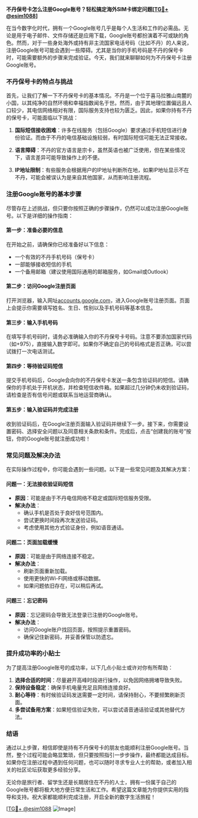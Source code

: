 **不丹保号卡怎么注册Google账号？轻松搞定海外SIM卡绑定问题[[TG💪+ @esim1088](https://t.me/s/esim1088)]**

在当今数字化时代，拥有一个Google账号几乎是每个人生活和工作的必需品。无论是用于电子邮件、文件存储还是应用下载，Google账号都扮演着不可或缺的角色。然而，对于一些身处海外或持有非主流国家电话号码（比如不丹）的人来说，注册Google账号可能会遇到一些障碍。尤其是当你的手机号码是不丹的保号卡时，可能需要额外的步骤来完成验证。今天，我们就来聊聊如何为不丹保号卡注册Google账号。

### 不丹保号卡的特点与挑战

首先，让我们了解一下不丹保号卡的基本情况。不丹是一个位于喜马拉雅山南麓的小国，以其纯净的自然环境和幸福指数闻名于世。然而，由于其地理位置偏远且人口较少，其电信网络相对有限，国际服务支持也较为匮乏。因此，如果你持有不丹的保号卡，可能面临以下挑战：

1. **国际短信接收困难**：许多在线服务（包括Google）要求通过手机短信进行身份验证。而由于不丹的电信基础设施较弱，有时国际短信可能无法正常接收。
   
2. **语言障碍**：不丹的官方语言是宗卡，虽然英语也被广泛使用，但在某些情况下，语言差异可能导致操作上的不便。

3. **IP地址限制**：有些服务会根据用户的IP地址判断所在地，如果IP地址显示不在不丹，可能会被误认为是来自其他国家，从而影响注册流程。

### 注册Google账号的基本步骤

尽管存在上述挑战，但只要你按照正确的步骤操作，仍然可以成功注册Google账号。以下是详细的操作指南：

#### 第一步：准备必要的信息

在开始之前，请确保你已经准备好以下信息：
- 一个有效的不丹手机号码（保号卡）
- 一部能够接收短信的手机
- 一个备用邮箱（建议使用国际通用的邮箱服务，如Gmail或Outlook）

#### 第二步：访问Google注册页面

打开浏览器，输入网址[accounts.google.com](http://accounts.google.com)，进入Google账号注册页面。页面上会提示你需要填写姓名、生日、性别以及手机号码等基本信息。

#### 第三步：输入手机号码

在填写手机号码时，请务必准确输入你的不丹保号卡号码。注意不要添加国家代码（如+975），直接输入数字即可。如果你不确定自己的号码格式是否正确，可以尝试拨打一次电话测试。

#### 第四步：等待验证码短信

提交手机号码后，Google会向你的不丹保号卡发送一条包含验证码的短信。请确保你的手机处于开机状态，并检查短信收件箱。如果超过几分钟仍未收到验证码，请检查是否有信号问题或联系当地运营商确认。

#### 第五步：输入验证码并完成注册

收到验证码后，在Google注册页面输入验证码并继续下一步。接下来，你需要设置密码、选择安全问题以及同意相关条款和条件。完成后，点击“创建我的账号”按钮，你的Google账号就注册成功啦！

### 常见问题及解决办法

在实际操作过程中，你可能会遇到一些问题。以下是一些常见问题及其解决方案：

#### 问题一：无法接收验证码短信

- **原因**：可能是由于不丹电信网络不稳定或国际短信服务受限。
- **解决办法**：
  - 确认手机是否处于良好信号范围内。
  - 尝试更换时间段再次发送验证码。
  - 考虑使用其他方式验证身份，例如语音通话。

#### 问题二：页面加载缓慢

- **原因**：可能是由于网络连接不稳定。
- **解决办法**：
  - 刷新页面重新加载。
  - 使用更快的Wi-Fi网络或移动数据。
  - 如果问题依旧存在，可以稍后再试。

#### 问题三：忘记密码

- **原因**：忘记密码会导致无法登录已注册的Google账号。
- **解决办法**：
  - 访问Google账户找回页面，按照提示重置密码。
  - 确保记住新密码，并妥善保管以防遗忘。

### 提升成功率的小贴士

为了提高注册Google账号的成功率，以下几点小贴士或许对你有所帮助：

1. **选择合适的时间**：尽量避开高峰时段进行操作，以免因网络拥堵导致失败。
2. **保持设备稳定**：确保手机电量充足且网络连接良好。
3. **耐心等待**：有时候验证码发送需要一定时间，请保持耐心，不要频繁刷新页面。
4. **多尝试备用方案**：如果短信验证失败，可以尝试语音通话验证或其他替代方法。

### 结语

通过以上步骤，相信即使是持有不丹保号卡的朋友也能顺利注册Google账号。当然，整个过程可能会略显繁琐，但只要按照指引一步步操作，最终都能达成目标。如果你在注册过程中遇到任何问题，也可以随时寻求专业人士的帮助，或者加入相关的社区论坛获取更多经验分享。

无论你是旅行者、留学生还是长期居住在不丹的人士，拥有一份属于自己的Google账号都将极大地方便日常生活和工作。希望这篇文章能为你提供实用的指导和支持。祝大家都能顺利完成注册，开启全新的数字生活旅程！

[[TG💪+ @esim1088](https://t.me/s/esim1088) ![Image](https://i.postimg.cc/4NQfJmqS/Snipaste-2025-05-13-00-14-12.png)]